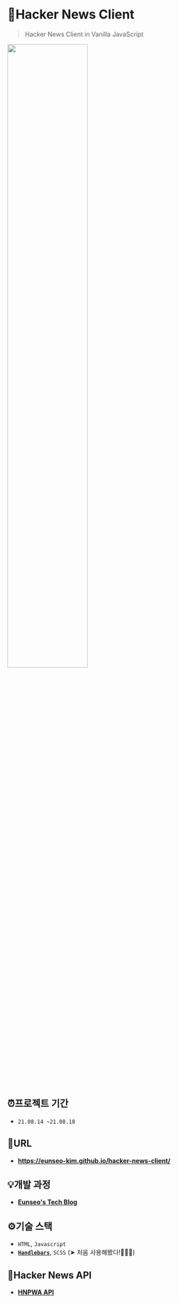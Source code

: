 # 📰Hacker News Client
> Hacker News Client in Vanilla JavaScript

<img src="https://user-images.githubusercontent.com/67737432/129851468-c74d9a43-127c-4870-bba7-0c01c1816118.gif" width="60%">


## ⏰프로젝트 기간
- `21.08.14 ~21.08.18`

## 🔗URL
- **https://eunseo-kim.github.io/hacker-news-client/**

## 💡개발 과정
- **[Eunseo's Tech Blog](https://eunseokim.tistory.com/category/%ED%86%A0%EC%9D%B4%20%ED%94%84%EB%A1%9C%EC%A0%9D%ED%8A%B8/Hacker%20News%20Client)**

## ⚙기술 스택
- `HTML`, `Javascript`
- **[`Handlebars`](https://handlebarsjs.com/)**, `SCSS` (➤ 처음 사용해봤다!🙋🏻‍♀️)

## 📑Hacker News API
- **[HNPWA API](https://github.com/tastejs/hacker-news-pwas/blob/master/docs/api.md)**
